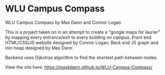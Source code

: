 # WLU Campus Compass
WLU Campus Compass by Max Dann and Connor Logan

This is a project taken on in an attempt to create a "google maps for laurier" by mapping every entrance/exit to every building on campus. Front end HTML/CSS/JS website designed by Connor Logan; Back end JS graph and min heap designed by Max Dann

Backend uses Dijkstras algorithm to find the shortest path between nodes.

View the site here:
https://maxkdann.github.io/WLU-Campus-Compass/
